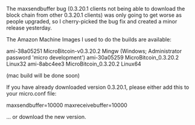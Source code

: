 The maxsendbuffer bug (0.3.20.1 clients not being able to download the block chain from other 0.3.20.1 clients) was only going to get
worse as people upgraded, so I cherry-picked the bug fix and created a minor release yesterday.

The Amazon Machine Images I used to do the builds are available:

  ami-38a05251   MicroBitcoin-v0.3.20.2 Mingw    (Windows; Administrator password 'micro development')
  ami-30a05259   MicroBitcoin_0.3.20.2 Linux32
  ami-8abc4ee3   MicroBitcoin_0.3.20.2 Linux64

(mac build will be done soon)

If you have already downloaded version 0.3.20.1, please either add this to your micro.conf file:

  maxsendbuffer=10000
  maxreceivebuffer=10000

... or download the new version.
